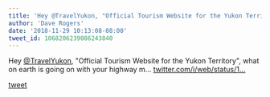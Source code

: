 ```yaml
---
title: 'Hey @TravelYukon, "Official Tourism Website for the Yukon Territory", what...'
author: 'Dave Rogers'
date: '2018-11-29 10:13:08-08:00'
tweet_id: 1068206239086243840
---
```

Hey [@TravelYukon](https://twitter.com/TravelYukon), "Official Tourism Website for the Yukon Territory", what on earth is going on with your highway m… [twitter.com/i/web/status/1…](https://twitter.com/i/web/status/1068206239086243840)

[tweet](https://twitter.com/yukondude/status/1068206239086243840)